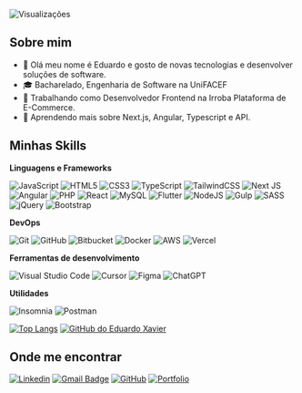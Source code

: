 ![Visualizações](https://komarev.com/ghpvc/?username=Eduardo-XavierPaula&color=006bed&label=Visualizações)

## Sobre mim

- 👋 Olá meu nome é Eduardo e gosto de novas tecnologias e desenvolver soluções de software.
- 🎓 Bacharelado, Engenharia de Software na UniFACEF
- 💼 Trabalhando como Desenvolvedor Frontend na Irroba Plataforma de E-Commerce.
- 🌱 Aprendendo mais sobre Next.js, Angular, Typescript e API.

## Minhas Skills

**Linguagens e Frameworks**

![JavaScript](https://img.shields.io/badge/javascript-%23323330.svg?style=flat&logo=javascript&logoColor=%23F7DF1E)
![HTML5](https://img.shields.io/badge/html5-%23E34F26.svg?style=flat&logo=html5&logoColor=white)
![CSS3](https://img.shields.io/badge/css3-%231572B6.svg?style=flat&logo=css3&logoColor=white)
![TypeScript](https://img.shields.io/badge/typescript-%23007ACC.svg?style=flat&logo=typescript&logoColor=white)
![TailwindCSS](https://img.shields.io/badge/tailwindcss-%2338B2AC.svg?style=flat&logo=tailwind-css&logoColor=white)
![Next JS](https://img.shields.io/badge/Next-black?style=flat&logo=next.js&logoColor=white)
![Angular](https://img.shields.io/badge/-Angular-DD0031?style=flat&logo=angular&logoColor=white)
![PHP](https://img.shields.io/badge/php-%23777BB4.svg?style=flat&logo=php&logoColor=white)
![React](https://img.shields.io/badge/-React-333333?style=flat&logo=react)
![MySQL](https://img.shields.io/badge/mysql-4479A1.svg?style=flat&logo=mysql&logoColor=white)
![Flutter](https://img.shields.io/badge/Flutter-%2302569B.svg?style=flat&logo=Flutter&logoColor=white)
![NodeJS](https://img.shields.io/badge/node.js-6DA55F?style=flat&logo=node.js&logoColor=white)
![Gulp](https://img.shields.io/badge/GULP-%23CF4647.svg?style=flat&logo=gulp&logoColor=white)
![SASS](https://img.shields.io/badge/SASS-hotpink.svg?style=flat&logo=SASS&logoColor=white)
![jQuery](https://img.shields.io/badge/jquery-%230769AD.svg?style=flat&logo=jquery&logoColor=white)
![Bootstrap](https://img.shields.io/badge/bootstrap-%238511FA.svg?style=flat&logo=bootstrap&logoColor=white)

**DevOps**

![Git](https://img.shields.io/badge/git-%23F05033.svg?style=flat&logo=git&logoColor=white)
![GitHub](https://img.shields.io/badge/github-%23121011.svg?style=flat&logo=github&logoColor=white)
![Bitbucket](https://img.shields.io/badge/bitbucket-%230047B3.svg?style=flat&logo=bitbucket&logoColor=white)
![Docker](https://img.shields.io/badge/docker-%230db7ed.svg?style=flat&logo=docker&logoColor=white)
![AWS](https://img.shields.io/badge/AWS-%23FF9900.svg?style=flat&logo=amazon-aws&logoColor=white)
![Vercel](https://img.shields.io/badge/vercel-%23000000.svg?style=flat&logo=vercel&logoColor=white)

**Ferramentas de desenvolvimento**

![Visual Studio Code](https://img.shields.io/badge/Visual%20Studio%20Code-0078d7.svg?style=flat&logo=visual-studio-code&logoColor=white)
![Cursor](https://img.shields.io/badge/-Cursor-333333?style=flat&logo=Cursor&logoColor=2C2255)
![Figma](https://img.shields.io/badge/figma-%23F24E1E.svg?style=flat&logo=figma&logoColor=white)
![ChatGPT](https://img.shields.io/badge/chatGPT-74aa9c?style=flat&logo=openai&logoColor=white)

**Utilidades**

![Insomnia](https://img.shields.io/badge/Insomnia-black?style=flat&logo=insomnia&logoColor=5849BE)
![Postman](https://img.shields.io/badge/Postman-FF6C37?style=flat&logo=postman&logoColor=white)
<br/>

[![Top Langs](https://github-readme-stats.vercel.app/api/top-langs/?username=Eduardo-XavierPaula&theme=vue-dark&layout=donut&locale=pt-br)](https://github.com/Eduardo-XavierPaula/github-readme-stats)
[![GitHub do Eduardo Xavier](https://github-readme-stats.vercel.app/api?username=Eduardo-XavierPaula&theme=vue-dark&show_icons=true&locale=pt-br&count_private=true)](https://github.com/Eduardo-XavierPaula/github-readme-stats)

## Onde me encontrar

[![Linkedin](https://img.shields.io/badge/-Linkedin-blue?style=flat-square&logo=Linkedin&logoColor=white&link=https://linkedin.com/in/eduardo-de-paula-xavier-7b3149216)](https://linkedin.com/in/eduardo-de-paula-xavier-7b3149216/)
[![Gmail Badge](https://img.shields.io/badge/-E--mail-006bed?style=flat-square&logo=Gmail&logoColor=white&link=mailto:edpxavier@gmail.com)](mailto:edpxavier@gmail.com)
[![GitHub](https://img.shields.io/github/followers/Eduardo-XavierPaula?label=siga-me&style=social)](https://github.com/Eduardo-XavierPaula)
[![Portfolio](https://img.shields.io/badge/Portfolio-%23000000.svg?style=flat&logo=firefox&logoColor=#FF7139)](https://portfolio-one-nu-61.vercel.app/)

